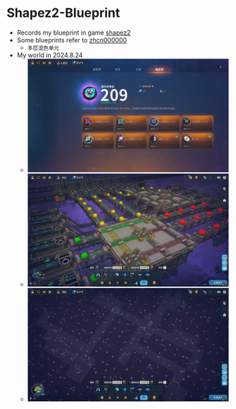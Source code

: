 # Shapez2-Blueprint

* Records my blueprint in game [shapez2](https://store.steampowered.com/app/2162800/shapez_2/)
* Some blueprints refer to [zhcn000000](https://github.com/zhcn000000/myshapez2blueprint)
  * `多层混色单元`
* My world in 2024.8.24
  * ![image-20240824220157634](./README/image-20240824220157634.png)
  * ![image-20240819232449714](./README/image-20240819232449714.png)
  * ![image-20240819232323281](./README/image-20240819232323281.png)